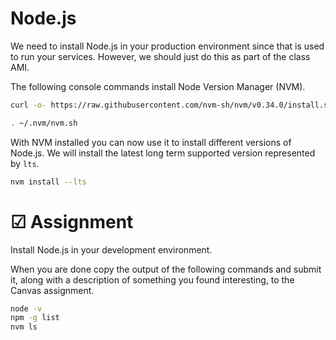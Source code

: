 # Node.js

We need to install Node.js in your production environment since that is used to run your services. However, we should just do this as part of the class AMI.

The following console commands install Node Version Manager (NVM).

```sh
curl -o- https://raw.githubusercontent.com/nvm-sh/nvm/v0.34.0/install.sh | bash

. ~/.nvm/nvm.sh
```

With NVM installed you can now use it to install different versions of Node.js. We will install the latest long term supported version represented by `lts`.

```sh
nvm install --lts
```

# ☑ Assignment

Install Node.js in your development environment.

When you are done copy the output of the following commands and submit it, along with a description of something you found interesting, to the Canvas assignment.

```sh
node -v
npm -g list
nvm ls
```

